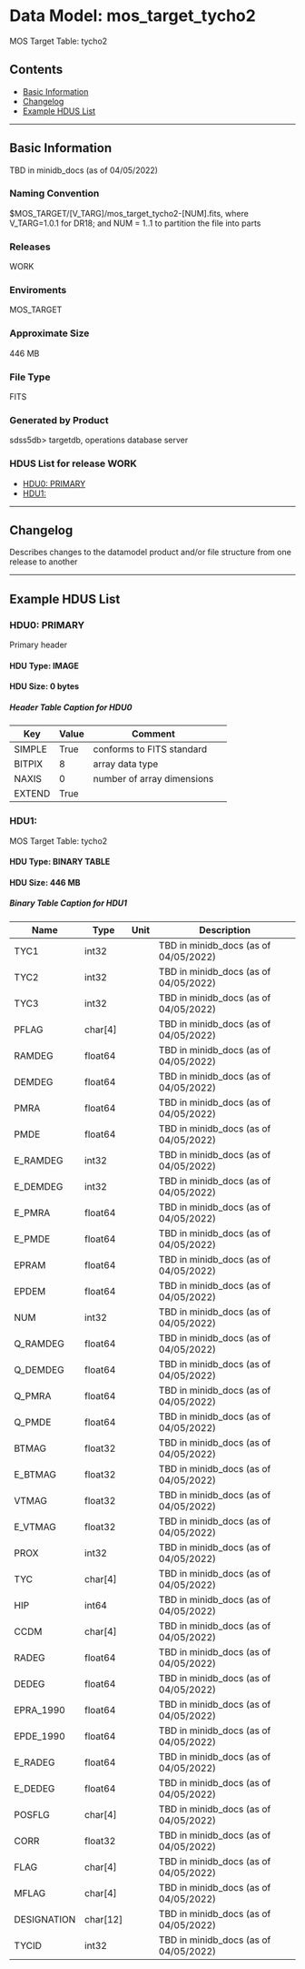 # Data Model: mos_target_tycho2


MOS Target Table: tycho2


## Contents
- [Basic Information](#basic-information)
- [Changelog](#changelog)
- [Example HDUS List](#example-hdus-list)

---

## Basic Information
TBD in minidb_docs (as of 04/05/2022)

### Naming Convention
$MOS_TARGET/[V_TARG]/mos_target_tycho2-[NUM].fits, where V_TARG=1.0.1 for DR18; and NUM = 1..1 to partition the file into parts

### Releases
WORK

### Enviroments
MOS_TARGET

### Approximate Size
446 MB

### File Type
FITS

### Generated by Product
sdss5db> targetdb, operations database server

### HDUS List for release WORK
  - [HDU0: PRIMARY](#hdu0-primary)
  - [HDU1: ](#hdu1-)

---

## Changelog
Describes changes to the datamodel product and/or file structure from one release to another

---
## Example HDUS List

### HDU0: PRIMARY
Primary header

#### HDU Type: IMAGE
#### HDU Size:  0 bytes

##### Header Table Caption for HDU0
Key | Value | Comment | |
| --- | --- | --- | --- |
| SIMPLE | True | conforms to FITS standard |
| BITPIX | 8 | array data type |
| NAXIS | 0 | number of array dimensions |
| EXTEND | True |  |



### HDU1: 
MOS Target Table: tycho2

#### HDU Type: BINARY TABLE
#### HDU Size:  446 MB

##### Binary Table Caption for HDU1
Name | Type | Unit | Description |
| --- | --- | --- | --- |
 | TYC1 | int32 |  | TBD in minidb_docs (as of 04/05/2022) |
 | TYC2 | int32 |  | TBD in minidb_docs (as of 04/05/2022) |
 | TYC3 | int32 |  | TBD in minidb_docs (as of 04/05/2022) |
 | PFLAG | char[4] |  | TBD in minidb_docs (as of 04/05/2022) |
 | RAMDEG | float64 |  | TBD in minidb_docs (as of 04/05/2022) |
 | DEMDEG | float64 |  | TBD in minidb_docs (as of 04/05/2022) |
 | PMRA | float64 |  | TBD in minidb_docs (as of 04/05/2022) |
 | PMDE | float64 |  | TBD in minidb_docs (as of 04/05/2022) |
 | E_RAMDEG | int32 |  | TBD in minidb_docs (as of 04/05/2022) |
 | E_DEMDEG | int32 |  | TBD in minidb_docs (as of 04/05/2022) |
 | E_PMRA | float64 |  | TBD in minidb_docs (as of 04/05/2022) |
 | E_PMDE | float64 |  | TBD in minidb_docs (as of 04/05/2022) |
 | EPRAM | float64 |  | TBD in minidb_docs (as of 04/05/2022) |
 | EPDEM | float64 |  | TBD in minidb_docs (as of 04/05/2022) |
 | NUM | int32 |  | TBD in minidb_docs (as of 04/05/2022) |
 | Q_RAMDEG | float64 |  | TBD in minidb_docs (as of 04/05/2022) |
 | Q_DEMDEG | float64 |  | TBD in minidb_docs (as of 04/05/2022) |
 | Q_PMRA | float64 |  | TBD in minidb_docs (as of 04/05/2022) |
 | Q_PMDE | float64 |  | TBD in minidb_docs (as of 04/05/2022) |
 | BTMAG | float32 |  | TBD in minidb_docs (as of 04/05/2022) |
 | E_BTMAG | float32 |  | TBD in minidb_docs (as of 04/05/2022) |
 | VTMAG | float32 |  | TBD in minidb_docs (as of 04/05/2022) |
 | E_VTMAG | float32 |  | TBD in minidb_docs (as of 04/05/2022) |
 | PROX | int32 |  | TBD in minidb_docs (as of 04/05/2022) |
 | TYC | char[4] |  | TBD in minidb_docs (as of 04/05/2022) |
 | HIP | int64 |  | TBD in minidb_docs (as of 04/05/2022) |
 | CCDM | char[4] |  | TBD in minidb_docs (as of 04/05/2022) |
 | RADEG | float64 |  | TBD in minidb_docs (as of 04/05/2022) |
 | DEDEG | float64 |  | TBD in minidb_docs (as of 04/05/2022) |
 | EPRA_1990 | float64 |  | TBD in minidb_docs (as of 04/05/2022) |
 | EPDE_1990 | float64 |  | TBD in minidb_docs (as of 04/05/2022) |
 | E_RADEG | float64 |  | TBD in minidb_docs (as of 04/05/2022) |
 | E_DEDEG | float64 |  | TBD in minidb_docs (as of 04/05/2022) |
 | POSFLG | char[4] |  | TBD in minidb_docs (as of 04/05/2022) |
 | CORR | float32 |  | TBD in minidb_docs (as of 04/05/2022) |
 | FLAG | char[4] |  | TBD in minidb_docs (as of 04/05/2022) |
 | MFLAG | char[4] |  | TBD in minidb_docs (as of 04/05/2022) |
 | DESIGNATION | char[12] |  | TBD in minidb_docs (as of 04/05/2022) |
 | TYCID | int32 |  | TBD in minidb_docs (as of 04/05/2022) |


